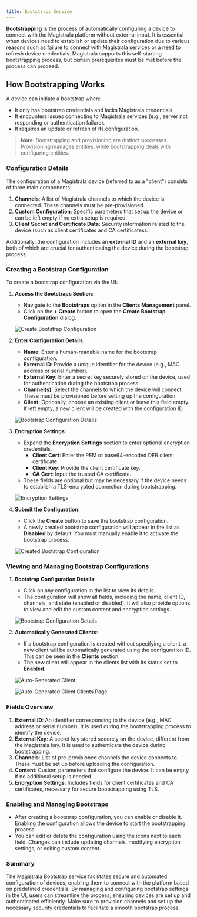 ```yaml
---
title: Bootstraps Service
---
```


**Bootstrapping** is the process of automatically configuring a device to connect with the Magistrala platform without external input.
It is essential when devices need to establish or update their configuration due to various reasons such as failure to connect with Magistrala services or a need to refresh device credentials.
Magistrala supports this self-starting bootstrapping process, but certain prerequisites must be met before the process can proceed.

## How Bootstrapping Works

A device can initiate a bootstrap when:

- It only has bootstrap credentials and lacks Magistrala credentials.
- It encounters issues connecting to Magistrala services (e.g., server not responding or authentication failure).
- It requires an update or refresh of its configuration.

> **Note**: Bootstrapping and provisioning are distinct processes. Provisioning manages entities, while bootstrapping deals with configuring entities.

### Configuration Details

The configuration of a Magistrala device (referred to as a "client") consists of three main components:

1. **Channels**: A list of Magistrala channels to which the device is connected. These channels must be pre-provisioned.
2. **Custom Configuration**: Specific parameters that set up the device or can be left empty if no extra setup is required.
3. **Client Secret and Certificate Data**: Security information related to the device (such as client certificates and CA certificates).

Additionally, the configuration includes an **external ID** and an **external key**, both of which are crucial for authenticating the device during the bootstrap process.

### Creating a Bootstrap Configuration

To create a bootstrap configuration via the UI:

1. **Access the Bootstraps Section**:
   - Navigate to the **Bootstraps** option in the **Clients Management** panel.
   - Click on the **+ Create** button to open the **Create Bootstrap Configuration** dialog.

    ![Create Bootstrap Configuration](../docs/img/bootstraps/create-bootstrap.png)

2. **Enter Configuration Details**:
   - **Name**: Enter a human-readable name for the bootstrap configuration.
   - **External ID**: Provide a unique identifier for the device (e.g., MAC address or serial number).
   - **External Key**: Enter a secret key securely stored on the device, used for authentication during the bootstrap process.
   - **Channel(s)**: Select the channels to which the device will connect. These must be provisioned before setting up the configuration.
   - **Client**: Optionally, choose an existing client or leave this field empty. If left empty, a new client will be created with the configuration ID.

    ![Bootstrap Configuration Details](../docs/img/bootstraps/config-without-client.png)

3. **Encryption Settings**:
   - Expand the **Encryption Settings** section to enter optional encryption credentials.
     - **Client Cert**: Enter the PEM or base64-encoded DER client certificate.
     - **Client Key**: Provide the client certificate key.
     - **CA Cert**: Input the trusted CA certificate.
   - These fields are optional but may be necessary if the device needs to establish a TLS-encrypted connection during bootstrapping.

    ![Encryption Settings](../docs/img/bootstraps/encryption-settings.png)

4. **Submit the Configuration**:
   - Click the **Create** button to save the bootstrap configuration.
   - A newly created bootstrap configuration will appear in the list as **Disabled** by default. You must manually enable it to activate the bootstrap process.

    ![Created Bootstrap Configuration](../docs/img/bootstraps/new-bootstrap.png)

### Viewing and Managing Bootstrap Configurations

1. **Bootstrap Configuration Details**:
   - Click on any configuration in the list to view its details.
   - The configuration will show all fields, including the name, client ID, channels, and state (enabled or disabled). It will also provide options to view and edit the custom content and encryption settings.

   ![Bootstrap Configuration Details](../docs/img/bootstraps/client-bootstrap-config.png)

2. **Automatically Generated Clients**:
   - If a bootstrap configuration is created without specifying a client, a new client will be automatically generated using the configuration ID. This can be seen in the **Clients** section.
   - The new client will appear in the clients list with its status set to **Enabled**.

   ![Auto-Generated Client](../docs/img/bootstraps/thing-less-config.png)

    ![Auto-Generated Client Clients Page](../docs/img/bootstraps/new-bootstrap-thing-config.png)

### Fields Overview

1. **External ID**: An identifier corresponding to the device (e.g., MAC address or serial number). It is used during the bootstrapping process to identify the device.
2. **External Key**: A secret key stored securely on the device, different from the Magistrala key. It is used to authenticate the device during bootstrapping.
3. **Channels**: List of pre-provisioned channels the device connects to. These must be set up before uploading the configuration.
4. **Content**: Custom parameters that configure the device. It can be empty if no additional setup is needed.
5. **Encryption Settings**: Includes fields for client certificates and CA certificates, necessary for secure bootstrapping using TLS.

### Enabling and Managing Bootstraps

- After creating a bootstrap configuration, you can enable or disable it. Enabling the configuration allows the device to start the bootstrapping process.
- You can edit or delete the configuration using the icons next to each field. Changes can include updating channels, modifying encryption settings, or editing custom content.

### Summary

The Magistrala Bootstrap service facilitates secure and automated configuration of devices, enabling them to connect with the platform based on predefined credentials.
By managing and configuring bootstrap settings in the UI, users can streamline the process, ensuring devices are set up and authenticated efficiently.
Make sure to provision channels and set up the necessary security credentials to facilitate a smooth bootstrap process.
